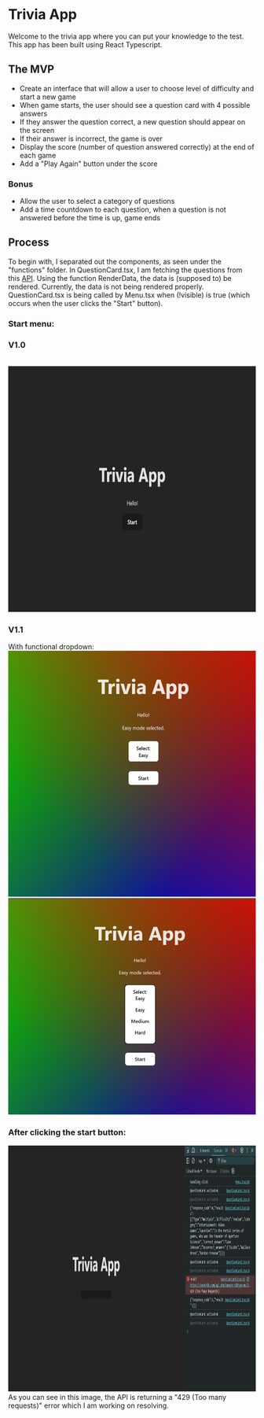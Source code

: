 # Trivia App

Welcome to the trivia app where you can put your knowledge to the test. This app has been built using React Typescript.

## The MVP

- Create an interface that will allow a user to choose level of difficulty and start a new game
- When game starts, the user should see a question card with 4 possible answers
- If they answer the question correct, a new question should appear on the screen
- If their answer is incorrect, the game is over
- Display the score (number of question answered correctly) at the end of each game
- Add a "Play Again" button under the score

### Bonus

- Allow the user to select a category of questions
- Add a time countdown to each question, when a question is not answered before the time is up, game ends

## Process

To begin with, I separated out the components, as seen under the "functions" folder.
In QuestionCard.tsx, I am fetching the questions from this <a href="https://opentdb.com/">API</a>. Using the function RenderData, the data is (supposed to) be rendered. Currently, the data is not being rendered properly. QuestionCard.tsx is being called by Menu.tsx when (!visible) is true (which occurs when the user clicks the "Start" button).

### Start menu:

### V1.0

<br />
<img src="./img/trivia-menu.png" height=500px/>

### V1.1

With functional dropdown:
<br />
<img src="./img/trivia-menu-1a.png" height=500px/>
<img src="./img/trivia-menu-2a.png" height=440px/>

### After clicking the start button:

<img src="./img/trivia-start.png" height=500px/>
<br />
As you can see in this image, the API is returning a "429 (Too many requests)" error which I am working on resolving.
